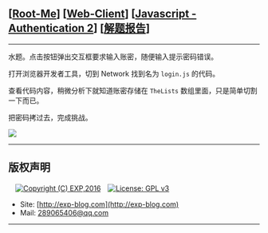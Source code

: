 ## [[Root-Me](https://www.root-me.org/)] [[Web-Client](https://www.root-me.org/en/Challenges/Web-Client/)] [[Javascript - Authentication 2](https://www.root-me.org/en/Challenges/Web-Client/Javascript-Authentication-2)] [[解题报告](https://exp-blog.com/safe/ctf/rootme/web-client/javascript-authentication-2/)]

------

水题。点击按钮弹出交互框要求输入账密，随便输入提示密码错误。

打开浏览器开发者工具，切到 Network 找到名为 `login.js` 的代码。

查看代码内容，稍微分析下就知道账密存储在 `TheLists` 数组里面，只是简单切割一下而已。

把密码拷过去，完成挑战。

![](https://github.com/lyy289065406/CTF-Solving-Reports/blob/master/rootme/Web-Client/%5B04%5D%20%5B10P%5D%20Javascript%20-%20Authentication%202/imgs/01.png)

------

## 版权声明

　[![Copyright (C) EXP,2016](https://img.shields.io/badge/Copyright%20(C)-EXP%202016-blue.svg)](http://exp-blog.com)　[![License: GPL v3](https://img.shields.io/badge/License-GPL%20v3-blue.svg)](https://www.gnu.org/licenses/gpl-3.0)
  

- Site: [http://exp-blog.com](http://exp-blog.com) 
- Mail: <a href="mailto:289065406@qq.com?subject=[EXP's Github]%20Your%20Question%20（请写下您的疑问）&amp;body=What%20can%20I%20help%20you?%20（需要我提供什么帮助吗？）">289065406@qq.com</a>


------
